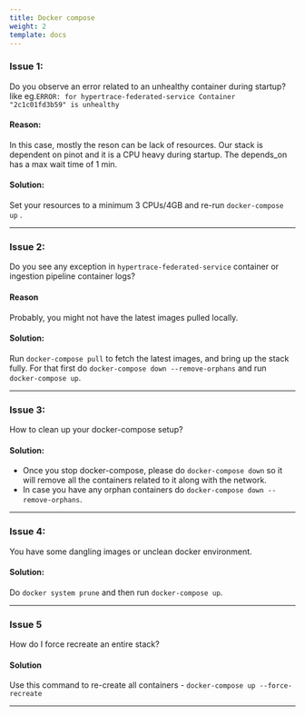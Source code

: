 ```yaml
---
title: Docker compose
weight: 2
template: docs
---
```


### Issue 1: 
Do you observe an error related to an unhealthy container during startup?
like eg.`ERROR: for hypertrace-federated-service Container "2c1c01fd3b59" is unhealthy`
#### Reason: 
In this case, mostly the reson can be lack of resources. Our stack is dependent on pinot and it is a CPU heavy during startup. The depends_on has a max wait time of 1 min.
#### Solution:
Set your resources to a minimum 3 CPUs/4GB and re-run `docker-compose up` .

<hr />

### Issue 2:
Do you see any exception in `hypertrace-federated-service` container or ingestion pipeline container logs?
#### Reason
Probably, you might not have the latest images pulled locally.
####  Solution:
Run `docker-compose pull` to fetch the latest images, and bring up the stack fully. For that first do `docker-compose down --remove-orphans` and run `docker-compose up`.

<hr />

### Issue 3:
How to clean up your docker-compose setup?
#### Solution:
- Once you stop docker-compose, please do `docker-compose down` so it will remove all the containers related to it along with the network. 
- In case you have any orphan containers do `docker-compose down --remove-orphans`. 

<hr />

### Issue 4:
You have some dangling images or unclean docker environment. 
#### Solution:
Do `docker system prune` and then run `docker-compose up`.

<hr />

### Issue 5
How do I force recreate an entire stack?
#### Solution
Use this command to re-create all containers - `docker-compose up --force-recreate`

<hr />